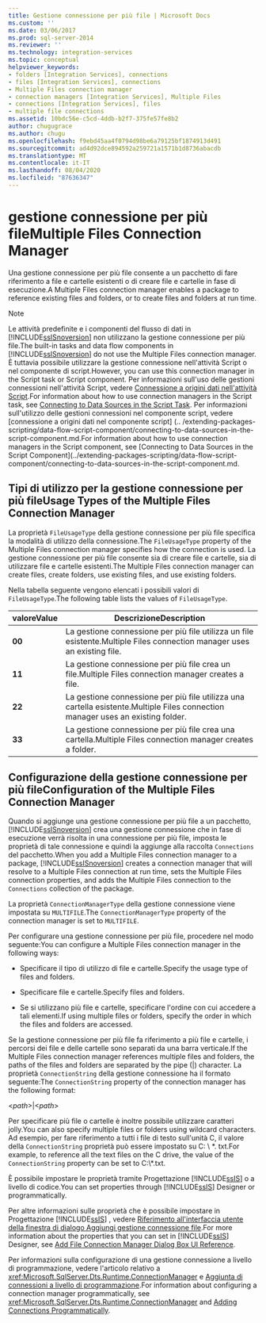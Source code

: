 ```yaml
---
title: Gestione connessione per più file | Microsoft Docs
ms.custom: ''
ms.date: 03/06/2017
ms.prod: sql-server-2014
ms.reviewer: ''
ms.technology: integration-services
ms.topic: conceptual
helpviewer_keywords:
- folders [Integration Services], connections
- files [Integration Services], connections
- Multiple Files connection manager
- connection managers [Integration Services], Multiple Files
- connections [Integration Services], files
- multiple file connections
ms.assetid: 10bdc56e-c5cd-4ddb-b2f7-375fe57fe8b2
author: chugugrace
ms.author: chugu
ms.openlocfilehash: f9ebd45aa4f0794d98be6a79125bf1874913d491
ms.sourcegitcommit: ad4d92dce894592a259721a1571b1d8736abacdb
ms.translationtype: MT
ms.contentlocale: it-IT
ms.lasthandoff: 08/04/2020
ms.locfileid: "87636347"
---
```

# <a name="multiple-files-connection-manager"></a><span data-ttu-id="0b6e0-102">gestione connessione per più file</span><span class="sxs-lookup"><span data-stu-id="0b6e0-102">Multiple Files Connection Manager</span></span>
  <span data-ttu-id="0b6e0-103">Una gestione connessione per più file consente a un pacchetto di fare riferimento a file e cartelle esistenti o di creare file e cartelle in fase di esecuzione.</span><span class="sxs-lookup"><span data-stu-id="0b6e0-103">A Multiple Files connection manager enables a package to reference existing files and folders, or to create files and folders at run time.</span></span>  
  
> [!NOTE]  
>  <span data-ttu-id="0b6e0-104">Le attività predefinite e i componenti del flusso di dati in [!INCLUDE[ssISnoversion](../../includes/ssisnoversion-md.md)] non utilizzano la gestione connessione per più file.</span><span class="sxs-lookup"><span data-stu-id="0b6e0-104">The built-in tasks and data flow components in [!INCLUDE[ssISnoversion](../../includes/ssisnoversion-md.md)] do not use the Multiple Files connection manager.</span></span> <span data-ttu-id="0b6e0-105">È tuttavia possibile utilizzare la gestione connessione nell'attività Script o nel componente di script.</span><span class="sxs-lookup"><span data-stu-id="0b6e0-105">However, you can use this connection manager in the Script task or Script component.</span></span> <span data-ttu-id="0b6e0-106">Per informazioni sull'uso delle gestioni connessioni nell'attività Script, vedere [Connessione a origini dati nell'attività Script](../extending-packages-scripting/task/connecting-to-data-sources-in-the-script-task.md).</span><span class="sxs-lookup"><span data-stu-id="0b6e0-106">For information about how to use connection managers in the Script task, see [Connecting to Data Sources in the Script Task](../extending-packages-scripting/task/connecting-to-data-sources-in-the-script-task.md).</span></span> <span data-ttu-id="0b6e0-107">Per informazioni sull'utilizzo delle gestioni connessioni nel componente script, vedere [connessione a origini dati nel componente script] (.. /extending-packages-scripting/data-flow-script-component/connecting-to-data-sources-in-the-script-component.md.</span><span class="sxs-lookup"><span data-stu-id="0b6e0-107">For information about how to use connection managers in the Script component, see [Connecting to Data Sources in the Script Component](../extending-packages-scripting/data-flow-script-component/connecting-to-data-sources-in-the-script-component.md.</span></span>  
  
## <a name="usage-types-of-the-multiple-files-connection-manager"></a><span data-ttu-id="0b6e0-108">Tipi di utilizzo per la gestione connessione per più file</span><span class="sxs-lookup"><span data-stu-id="0b6e0-108">Usage Types of the Multiple Files Connection Manager</span></span>  
 <span data-ttu-id="0b6e0-109">La proprietà `FileUsageType` della gestione connessione per più file specifica la modalità di utilizzo della connessione.</span><span class="sxs-lookup"><span data-stu-id="0b6e0-109">The `FileUsageType` property of the Multiple Files connection manager specifies how the connection is used.</span></span> <span data-ttu-id="0b6e0-110">La gestione connessione per più file consente sia di creare file e cartelle, sia di utilizzare file e cartelle esistenti.</span><span class="sxs-lookup"><span data-stu-id="0b6e0-110">The Multiple Files connection manager can create files, create folders, use existing files, and use existing folders.</span></span>  
  
 <span data-ttu-id="0b6e0-111">Nella tabella seguente vengono elencati i possibili valori di `FileUsageType`.</span><span class="sxs-lookup"><span data-stu-id="0b6e0-111">The following table lists the values of `FileUsageType`.</span></span>  
  
|<span data-ttu-id="0b6e0-112">valore</span><span class="sxs-lookup"><span data-stu-id="0b6e0-112">Value</span></span>|<span data-ttu-id="0b6e0-113">Descrizione</span><span class="sxs-lookup"><span data-stu-id="0b6e0-113">Description</span></span>|  
|-----------|-----------------|  
|<span data-ttu-id="0b6e0-114">**0**</span><span class="sxs-lookup"><span data-stu-id="0b6e0-114">**0**</span></span>|<span data-ttu-id="0b6e0-115">La gestione connessione per più file utilizza un file esistente.</span><span class="sxs-lookup"><span data-stu-id="0b6e0-115">Multiple Files connection manager uses an existing file.</span></span>|  
|<span data-ttu-id="0b6e0-116">**1**</span><span class="sxs-lookup"><span data-stu-id="0b6e0-116">**1**</span></span>|<span data-ttu-id="0b6e0-117">La gestione connessione per più file crea un file.</span><span class="sxs-lookup"><span data-stu-id="0b6e0-117">Multiple Files connection manager creates a file.</span></span>|  
|<span data-ttu-id="0b6e0-118">**2**</span><span class="sxs-lookup"><span data-stu-id="0b6e0-118">**2**</span></span>|<span data-ttu-id="0b6e0-119">La gestione connessione per più file utilizza una cartella esistente.</span><span class="sxs-lookup"><span data-stu-id="0b6e0-119">Multiple Files connection manager uses an existing folder.</span></span>|  
|<span data-ttu-id="0b6e0-120">**3**</span><span class="sxs-lookup"><span data-stu-id="0b6e0-120">**3**</span></span>|<span data-ttu-id="0b6e0-121">La gestione connessione per più file crea una cartella.</span><span class="sxs-lookup"><span data-stu-id="0b6e0-121">Multiple Files connection manager creates a folder.</span></span>|  
  
## <a name="configuration-of-the-multiple-files-connection-manager"></a><span data-ttu-id="0b6e0-122">Configurazione della gestione connessione per più file</span><span class="sxs-lookup"><span data-stu-id="0b6e0-122">Configuration of the Multiple Files Connection Manager</span></span>  
 <span data-ttu-id="0b6e0-123">Quando si aggiunge una gestione connessione per più file a un pacchetto, [!INCLUDE[ssISnoversion](../../includes/ssisnoversion-md.md)] crea una gestione connessione che in fase di esecuzione verrà risolta in una connessione per più file, imposta le proprietà di tale connessione e quindi la aggiunge alla raccolta `Connections` del pacchetto.</span><span class="sxs-lookup"><span data-stu-id="0b6e0-123">When you add a Multiple Files connection manager to a package, [!INCLUDE[ssISnoversion](../../includes/ssisnoversion-md.md)] creates a connection manager that will resolve to a Multiple Files connection at run time, sets the Multiple Files connection properties, and adds the Multiple Files connection to the `Connections` collection of the package.</span></span>  
  
 <span data-ttu-id="0b6e0-124">La proprietà `ConnectionManagerType` della gestione connessione viene impostata su `MULTIFILE`.</span><span class="sxs-lookup"><span data-stu-id="0b6e0-124">The `ConnectionManagerType` property of the connection manager is set to `MULTIFILE`.</span></span>  
  
 <span data-ttu-id="0b6e0-125">Per configurare una gestione connessione per più file, procedere nel modo seguente:</span><span class="sxs-lookup"><span data-stu-id="0b6e0-125">You can configure a Multiple Files connection manager in the following ways:</span></span>  
  
-   <span data-ttu-id="0b6e0-126">Specificare il tipo di utilizzo di file e cartelle.</span><span class="sxs-lookup"><span data-stu-id="0b6e0-126">Specify the usage type of files and folders.</span></span>  
  
-   <span data-ttu-id="0b6e0-127">Specificare file e cartelle.</span><span class="sxs-lookup"><span data-stu-id="0b6e0-127">Specify files and folders.</span></span>  
  
-   <span data-ttu-id="0b6e0-128">Se si utilizzano più file e cartelle, specificare l'ordine con cui accedere a tali elementi.</span><span class="sxs-lookup"><span data-stu-id="0b6e0-128">If using multiple files or folders, specify the order in which the files and folders are accessed.</span></span>  
  
 <span data-ttu-id="0b6e0-129">Se la gestione connessione per più file fa riferimento a più file e cartelle, i percorsi dei file e delle cartelle sono separati da una barra verticale.</span><span class="sxs-lookup"><span data-stu-id="0b6e0-129">If the Multiple Files connection manager references multiple files and folders, the paths of the files and folders are separated by the pipe (|) character.</span></span> <span data-ttu-id="0b6e0-130">La proprietà `ConnectionString` della gestione connessione ha il formato seguente:</span><span class="sxs-lookup"><span data-stu-id="0b6e0-130">The `ConnectionString` property of the connection manager has the following format:</span></span>  
  
 \<*path*>|\<*path*>  
  
 <span data-ttu-id="0b6e0-131">Per specificare più file o cartelle è inoltre possibile utilizzare caratteri jolly.</span><span class="sxs-lookup"><span data-stu-id="0b6e0-131">You can also specify multiple files or folders using wildcard characters.</span></span> <span data-ttu-id="0b6e0-132">Ad esempio, per fare riferimento a tutti i file di testo sull'unità C, il valore della `ConnectionString` proprietà può essere impostato su C: \\ \*. txt.</span><span class="sxs-lookup"><span data-stu-id="0b6e0-132">For example, to reference all the text files on the C drive, the value of the `ConnectionString` property can be set to C:\\*.txt.</span></span>  
  
 <span data-ttu-id="0b6e0-133">È possibile impostare le proprietà tramite Progettazione [!INCLUDE[ssIS](../../includes/ssis-md.md)] o a livello di codice.</span><span class="sxs-lookup"><span data-stu-id="0b6e0-133">You can set properties through [!INCLUDE[ssIS](../../includes/ssis-md.md)] Designer or programmatically.</span></span>  
  
 <span data-ttu-id="0b6e0-134">Per altre informazioni sulle proprietà che è possibile impostare in Progettazione [!INCLUDE[ssIS](../../includes/ssis-md.md)] , vedere [Riferimento all'interfaccia utente della finestra di dialogo Aggiungi gestione connessione file](add-file-connection-manager-dialog-box-ui-reference.md).</span><span class="sxs-lookup"><span data-stu-id="0b6e0-134">For more information about the properties that you can set in [!INCLUDE[ssIS](../../includes/ssis-md.md)] Designer, see [Add File Connection Manager Dialog Box UI Reference](add-file-connection-manager-dialog-box-ui-reference.md).</span></span>  
  
 <span data-ttu-id="0b6e0-135">Per informazioni sulla configurazione di una gestione connessione a livello di programmazione, vedere l'articolo relativo a <xref:Microsoft.SqlServer.Dts.Runtime.ConnectionManager> e [Aggiunta di connessioni a livello di programmazione](../building-packages-programmatically/adding-connections-programmatically.md).</span><span class="sxs-lookup"><span data-stu-id="0b6e0-135">For information about configuring a connection manager programmatically, see <xref:Microsoft.SqlServer.Dts.Runtime.ConnectionManager> and [Adding Connections Programmatically](../building-packages-programmatically/adding-connections-programmatically.md).</span></span>  
  
  
